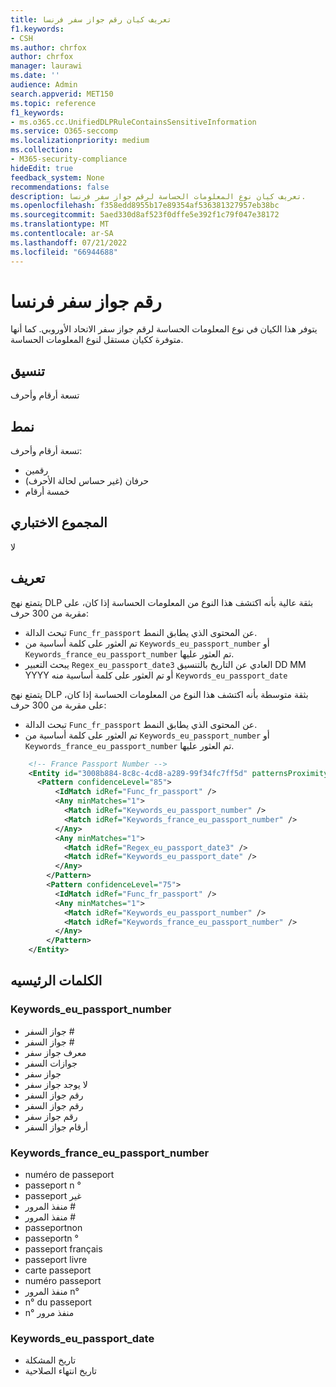 ```yaml
---
title: تعريف كيان رقم جواز سفر فرنسا
f1.keywords:
- CSH
ms.author: chrfox
author: chrfox
manager: laurawi
ms.date: ''
audience: Admin
search.appverid: MET150
ms.topic: reference
f1_keywords:
- ms.o365.cc.UnifiedDLPRuleContainsSensitiveInformation
ms.service: O365-seccomp
ms.localizationpriority: medium
ms.collection:
- M365-security-compliance
hideEdit: true
feedback_system: None
recommendations: false
description: تعريف كيان نوع المعلومات الحساسة لرقم جواز سفر فرنسا.
ms.openlocfilehash: f358edd8955b17e89354af536381327957eb38bc
ms.sourcegitcommit: 5aed330d8af523f0dffe5e392f1c79f047e38172
ms.translationtype: MT
ms.contentlocale: ar-SA
ms.lasthandoff: 07/21/2022
ms.locfileid: "66944688"
---
```

# <a name="france-passport-number"></a>رقم جواز سفر فرنسا

يتوفر هذا الكيان في نوع المعلومات الحساسة لرقم جواز سفر الاتحاد الأوروبي. كما أنها متوفرة ككيان مستقل لنوع المعلومات الحساسة.

## <a name="format"></a>تنسيق

تسعة أرقام وأحرف

## <a name="pattern"></a>نمط

تسعة أرقام وأحرف:

- رقمين
- حرفان (غير حساس لحالة الأحرف)
- خمسة أرقام

## <a name="checksum"></a>المجموع الاختباري

لا

## <a name="definition"></a>تعريف

يتمتع نهج DLP بثقة عالية بأنه اكتشف هذا النوع من المعلومات الحساسة إذا كان، على مقربة من 300 حرف:

- تبحث الدالة `Func_fr_passport` عن المحتوى الذي يطابق النمط.
- تم العثور على كلمة أساسية من `Keywords_eu_passport_number` أو `Keywords_france_eu_passport_number` تم العثور عليها.
- يبحث التعبير `Regex_eu_passport_date3` العادي عن التاريخ بالتنسيق DD MM YYYY أو تم العثور على كلمة أساسية منه `Keywords_eu_passport_date`

يتمتع نهج DLP بثقة متوسطة بأنه اكتشف هذا النوع من المعلومات الحساسة إذا كان، على مقربة من 300 حرف:

- تبحث الدالة `Func_fr_passport` عن المحتوى الذي يطابق النمط.
- تم العثور على كلمة أساسية من `Keywords_eu_passport_number` أو `Keywords_france_eu_passport_number` تم العثور عليها.

```xml
    <!-- France Passport Number -->
    <Entity id="3008b884-8c8c-4cd8-a289-99f34fc7ff5d" patternsProximity="300" recommendedConfidence="75">
      <Pattern confidenceLevel="85">
          <IdMatch idRef="Func_fr_passport" />
          <Any minMatches="1">
            <Match idRef="Keywords_eu_passport_number" />
            <Match idRef="Keywords_france_eu_passport_number" />
          </Any>
          <Any minMatches="1">
            <Match idRef="Regex_eu_passport_date3" />
            <Match idRef="Keywords_eu_passport_date" />
          </Any>
        </Pattern>
        <Pattern confidenceLevel="75">
          <IdMatch idRef="Func_fr_passport" />
          <Any minMatches="1">
            <Match idRef="Keywords_eu_passport_number" />
            <Match idRef="Keywords_france_eu_passport_number" />
          </Any>
        </Pattern>
    </Entity>
```

## <a name="keywords"></a>الكلمات الرئيسيه

### <a name="keywords_eu_passport_number"></a>Keywords_eu_passport_number

- جواز السفر #
- جواز السفر #
- معرف جواز سفر
- جوازات السفر
- جواز سفر
- لا يوجد جواز سفر
- رقم جواز السفر
- رقم جواز السفر
- رقم جواز سفر
- أرقام جواز السفر

### <a name="keywords_france_eu_passport_number"></a>Keywords_france_eu_passport_number

- numéro de passeport
- passeport n °
- passeport غير
- منفذ المرور #
- منفذ المرور #
- passeportnon
- passeportn °
- passeport français
- passeport livre
- carte passeport
- numéro passeport
- منفذ المرور n°
- n° du passeport
- n° منفذ مرور

### <a name="keywords_eu_passport_date"></a>Keywords_eu_passport_date

- تاريخ المشكلة
- تاريخ انتهاء الصلاحية
